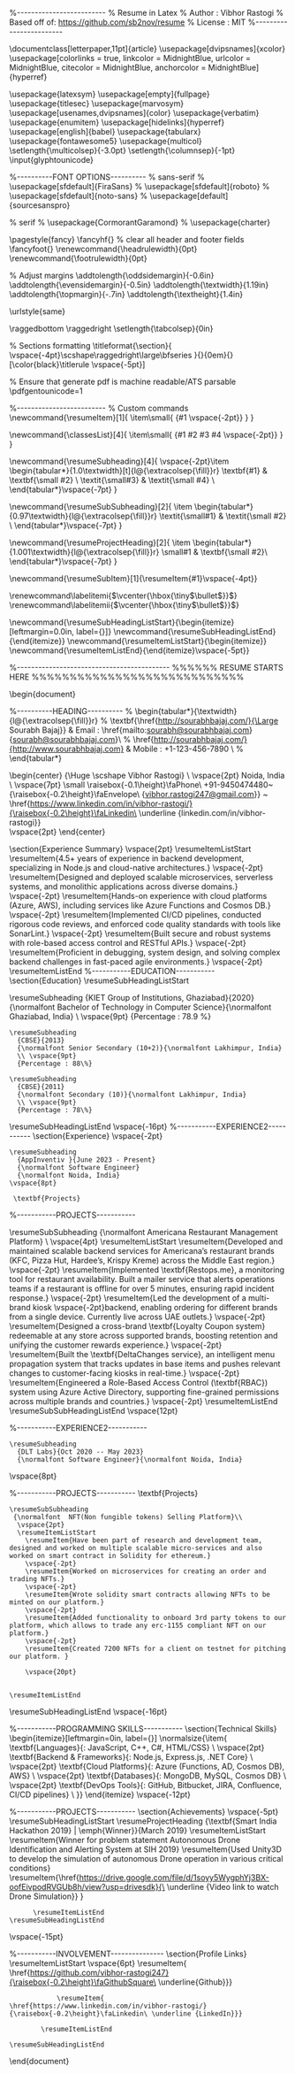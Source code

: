 %-------------------------
% Resume in Latex
% Author : Vibhor Rastogi
% Based off of: https://github.com/sb2nov/resume
% License : MIT
%------------------------

\documentclass[letterpaper,11pt]{article}
\usepackage[dvipsnames]{xcolor}
\usepackage[colorlinks = true,
            linkcolor = MidnightBlue,
            urlcolor  = MidnightBlue,
            citecolor = MidnightBlue,
            anchorcolor = MidnightBlue]{hyperref}

\usepackage{latexsym}
\usepackage[empty]{fullpage}
\usepackage{titlesec}
\usepackage{marvosym}
\usepackage[usenames,dvipsnames]{color}
\usepackage{verbatim}
\usepackage{enumitem}
\usepackage[hidelinks]{hyperref}
\usepackage[english]{babel}
\usepackage{tabularx}
\usepackage{fontawesome5}
\usepackage{multicol}
\setlength{\multicolsep}{-3.0pt}
\setlength{\columnsep}{-1pt}
\input{glyphtounicode}


%----------FONT OPTIONS----------
% sans-serif
% \usepackage[sfdefault]{FiraSans}
% \usepackage[sfdefault]{roboto}
% \usepackage[sfdefault]{noto-sans}
% \usepackage[default]{sourcesanspro}

% serif
% \usepackage{CormorantGaramond}
% \usepackage{charter}


\pagestyle{fancy}
\fancyhf{} % clear all header and footer fields
\fancyfoot{}
\renewcommand{\headrulewidth}{0pt}
\renewcommand{\footrulewidth}{0pt}

% Adjust margins
\addtolength{\oddsidemargin}{-0.6in}
\addtolength{\evensidemargin}{-0.5in}
\addtolength{\textwidth}{1.19in}
\addtolength{\topmargin}{-.7in}
\addtolength{\textheight}{1.4in}

\urlstyle{same}

\raggedbottom
\raggedright
\setlength{\tabcolsep}{0in}

% Sections formatting
\titleformat{\section}{
  \vspace{-4pt}\scshape\raggedright\large\bfseries
}{}{0em}{}[\color{black}\titlerule \vspace{-5pt}]

% Ensure that generate pdf is machine readable/ATS parsable
\pdfgentounicode=1

%-------------------------
% Custom commands
\newcommand{\resumeItem}[1]{
  \item\small{
    {#1 \vspace{-2pt}}
  }
}

\newcommand{\classesList}[4]{
    \item\small{
        {#1 #2 #3 #4 \vspace{-2pt}}
  }
}

\newcommand{\resumeSubheading}[4]{
  \vspace{-2pt}\item
    \begin{tabular*}{1.0\textwidth}[t]{l@{\extracolsep{\fill}}r}
      \textbf{#1} & \textbf{\small #2} \\
      \textit{\small#3} & \textit{\small #4} \\
    \end{tabular*}\vspace{-7pt}
}

\newcommand{\resumeSubSubheading}[2]{
    \item
    \begin{tabular*}{0.97\textwidth}{l@{\extracolsep{\fill}}r}
      \textit{\small#1} & \textit{\small #2} \\
    \end{tabular*}\vspace{-7pt}
}

\newcommand{\resumeProjectHeading}[2]{
    \item
    \begin{tabular*}{1.001\textwidth}{l@{\extracolsep{\fill}}r}
      \small#1 & \textbf{\small #2}\\
    \end{tabular*}\vspace{-7pt}
}

\newcommand{\resumeSubItem}[1]{\resumeItem{#1}\vspace{-4pt}}

\renewcommand\labelitemi{$\vcenter{\hbox{\tiny$\bullet$}}$}
\renewcommand\labelitemii{$\vcenter{\hbox{\tiny$\bullet$}}$}

\newcommand{\resumeSubHeadingListStart}{\begin{itemize}[leftmargin=0.0in, label={}]}
\newcommand{\resumeSubHeadingListEnd}{\end{itemize}}
\newcommand{\resumeItemListStart}{\begin{itemize}}
\newcommand{\resumeItemListEnd}{\end{itemize}\vspace{-5pt}}

%-------------------------------------------
%%%%%%  RESUME STARTS HERE  %%%%%%%%%%%%%%%%%%%%%%%%%%%%


\begin{document}

%----------HEADING----------
% \begin{tabular*}{\textwidth}{l@{\extracolsep{\fill}}r}
%   \textbf{\href{http://sourabhbajaj.com/}{\Large Sourabh Bajaj}} & Email : \href{mailto:sourabh@sourabhbajaj.com}{sourabh@sourabhbajaj.com}\\
%   \href{http://sourabhbajaj.com/}{http://www.sourabhbajaj.com} & Mobile : +1-123-456-7890 \\
% \end{tabular*}

\begin{center}
    {\Huge \scshape Vibhor Rastogi} \\ \vspace{2pt}
    Noida, India \\ \vspace{7pt}
    \small \raisebox{-0.1\height}\faPhone\ 
    +91-9450474480~ {\raisebox{-0.2\height}\faEnvelope\  {vibhor.rastogi247@gmail.com}} ~ 
    \href{https://www.linkedin.com/in/vibhor-rastogi/}{\raisebox{-0.2\height}\faLinkedin\ \underline {linkedin.com/in/vibhor-rastogi}}  
    \vspace{2pt}
\end{center}

\section{Experience Summary}  \vspace{2pt}
\resumeItemListStart
  \resumeItem{4.5+ years of experience in backend development, specializing in Node.js and cloud-native architectures.}
  \vspace{-2pt}
  \resumeItem{Designed and deployed scalable microservices, serverless systems, and monolithic applications across diverse domains.}
  \vspace{-2pt}
  \resumeItem{Hands-on experience with cloud platforms (Azure, AWS), including services like Azure Functions and Cosmos DB.}
  \vspace{-2pt}
  \resumeItem{Implemented CI/CD pipelines, conducted rigorous code reviews, and enforced code quality standards with tools like SonarLint.}
  \vspace{-2pt}
    \resumeItem{Built secure and robust systems with role-based access control and RESTful APIs.}
    \vspace{-2pt}
  \resumeItem{Proficient in debugging, system design, and solving complex backend challenges in fast-paced agile environments.}
  \vspace{-2pt}
\resumeItemListEnd
%-----------EDUCATION-----------
\section{Education}
  \resumeSubHeadingListStart

  \resumeSubheading
      {KIET Group of Institutions, Ghaziabad}{2020}
      {\normalfont Bachelor of Technology in Computer Science}{\normalfont Ghaziabad, India}
      \\ \vspace{9pt}
      {Percentage : 78.9 \%}
           
    
    \resumeSubheading
      {CBSE}{2013}
      {\normalfont Senior Secondary (10+2)}{\normalfont Lakhimpur, India}
      \\ \vspace{9pt}
      {Percentage : 88\%}

    \resumeSubheading
      {CBSE}{2011}
      {\normalfont Secondary (10)}{\normalfont Lakhimpur, India}
      \\ \vspace{9pt}
      {Percentage : 78\%}
     
  \resumeSubHeadingListEnd
  \vspace{-16pt}
%-----------EXPERIENCE2-----------
\section{Experience}  \vspace{-2pt}
  
    \resumeSubheading 
      {AppInventiv }{June 2023 - Present}
      {\normalfont Software Engineer} 
      {\normalfont Noida, India}
    \vspace{8pt}
       
     \textbf{Projects}


%-----------PROJECTS-----------

\resumeSubSubheading
{\normalfont Americana Restaurant Management Platform} \\ \vspace{4pt}
\resumeItemListStart
  \resumeItem{Developed and maintained scalable backend services for Americana’s restaurant brands (KFC, Pizza Hut, Hardee’s, Krispy Kreme) across the Middle East region.}
  \vspace{-2pt}
  \resumeItem{Implemented \textbf{Restops.me}, a monitoring tool for restaurant availability. Built a mailer service that alerts operations teams if a restaurant is offline for over 5 minutes, ensuring rapid incident response.}
  \vspace{-2pt}
  \resumeItem{Led the development of a multi-brand kiosk 
  \vspace{-2pt}backend, enabling ordering for different brands from a single device. Currently live across UAE outlets.}
  \vspace{-2pt}
  \resumeItem{Designed a cross-brand \textbf{Loyalty Coupon system} redeemable at any store across supported brands, boosting retention and unifying the customer rewards experience.}
  \vspace{-2pt}
  \resumeItem{Built the \textbf{DeltaChanges service}, an intelligent menu propagation system that tracks updates in base items and pushes relevant changes to customer-facing kiosks in real-time.}
  \vspace{-2pt}
  \resumeItem{Engineered a Role-Based Access Control (\textbf{RBAC}) system using Azure Active Directory, supporting fine-grained permissions across multiple brands and countries.}
\vspace{-2pt}
\resumeItemListEnd
    \resumeSubSubHeadingListEnd
    \vspace{12pt}
    

%-----------EXPERIENCE2-----------
  
    \resumeSubheading
      {DLT Labs}{Oct 2020 -- May 2023}
      {\normalfont Software Engineer}{\normalfont Noida, India}
 \vspace{8pt}
 
%-----------PROJECTS-----------
\textbf{Projects}

    \resumeSubSubheading
     {\normalfont  NFT(Non fungible tokens) Selling Platform}\\
      \vspace{2pt}
      \resumeItemListStart
        \resumeItem{Have been part of research and development team, designed and worked on multiple scalable micro-services and also worked on smart contract in Solidity for ethereum.}
        \vspace{-2pt}
        \resumeItem{Worked on microservices for creating an order and trading NFTs.}
        \vspace{-2pt}      
        \resumeItem{Wrote solidity smart contracts allowing NFTs to be minted on our platform.}
        \vspace{-2pt}
        \resumeItem{Added functionality to onboard 3rd party tokens to our platform, which allows to trade any erc-1155 compliant NFT on our platform.}
        \vspace{-2pt}
        \resumeItem{Created 7200 NFTs for a client on testnet for pitching our platform. }

        \vspace{20pt}
        
  
    \resumeItemListEnd
  \resumeSubHeadingListEnd
\vspace{-16pt}

%-----------PROGRAMMING SKILLS-----------
\section{Technical Skills}
\begin{itemize}[leftmargin=0in, label={}]
  \normalsize{\item{
    \textbf{Languages}{: JavaScript, C++, C\#, HTML/CSS} \\
    \vspace{2pt}
    \textbf{Backend \& Frameworks}{: Node.js, Express.js, .NET Core} \\
    \vspace{2pt}
    \textbf{Cloud Platforms}{: Azure (Functions, AD, Cosmos DB), AWS} \\
    \vspace{2pt}
    \textbf{Databases}{: MongoDB, MySQL, Cosmos DB} \\
    \vspace{2pt}
    \textbf{DevOps Tools}{: GitHub, Bitbucket, JIRA, Confluence, CI/CD pipelines} \\
  }}
\end{itemize}
 \vspace{-12pt}



    
%-----------PROJECTS-----------
\section{Achievements}
    \vspace{-5pt}
    \resumeSubHeadingListStart
      \resumeProjectHeading
          {\textbf{Smart India Hackathon 2019} $|$ \emph{Winner}}{March 2019}
          \resumeItemListStart
            \resumeItem{Winner for problem statement Autonomous Drone Identification and Alerting System at SIH 2019}
            \resumeItem{Used Unity3D to develop the simulation of autonomous Drone operation in various critical conditions}
            \resumeItem{\href{https://drive.google.com/file/d/1soyy5WygphYj3BX-oofEivpodRVGUb8h/view?usp=drivesdk}{\ \underline {Video link to watch Drone Simulation}}  } 
              
          \resumeItemListEnd
    \resumeSubHeadingListEnd
\vspace{-15pt}

%-----------INVOLVEMENT---------------
\section{Profile Links}
            \resumeItemListStart
            \vspace{6pt}
                \resumeItem{ \href{https://github.com/vibhor-rastogi247}{\raisebox{-0.2\height}\faGithubSquare\  \underline{Github}}}  
                
                \resumeItem{            \href{https://www.linkedin.com/in/vibhor-rastogi/}{\raisebox{-0.2\height}\faLinkedin\ \underline {LinkedIn}}}
                
            \resumeItemListEnd
        
    \resumeSubHeadingListEnd


\end{document}